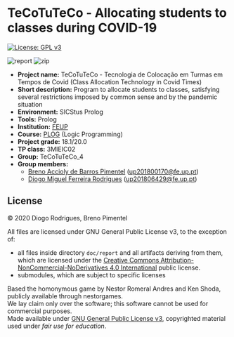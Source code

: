 <!--
(C) 2020-2021 Diogo Rodrigues, Breno Pimentel
Distributed under the terms of the GNU General Public License, version 3
-->

# TeCoTuTeCo - Allocating students to classes during COVID-19

[![License: GPL v3](https://img.shields.io/badge/License-GPLv3-blue.svg)](https://www.gnu.org/licenses/gpl-3.0)

![report](https://github.com/dmfrodrigues/feup-plog-tp2/workflows/report/badge.svg)
![zip](https://github.com/dmfrodrigues/feup-plog-tp2/workflows/zip/badge.svg)

- **Project name:** TeCoTuTeCo - Tecnologia de Colocação em Turmas em Tempos de Covid (Class Allocation Technology in Covid Times)
- **Short description:** Program to allocate students to classes, satisfying several restrictions imposed by common sense and by the pandemic situation
- **Environment:** SICStus Prolog
- **Tools:** Prolog
- **Institution:** [FEUP](https://sigarra.up.pt/feup/en/web_page.Inicial)
- **Course:** [PLOG](https://sigarra.up.pt/feup/en/UCURR_GERAL.FICHA_UC_VIEW?pv_ocorrencia_id=459482) (Logic Programming)
- **Project grade:** 18.1/20.0
- **TP class:** 3MIEIC02
- **Group:** TeCoTuTeCo_4
- **Group members:**
    - [Breno Accioly de Barros Pimentel](https://github.com/BrenoAccioly) (<up201800170@fe.up.pt>)
    - [Diogo Miguel Ferreira Rodrigues](https://github.com/dmfrodrigues) (<up201806429@fe.up.pt>)

## License <!-- omit in toc -->

© 2020 Diogo Rodrigues, Breno Pimentel

All files are licensed under GNU General Public License v3, to the exception of:
- all files inside directory `doc/report` and all artifacts deriving from them, which are licensed under the [Creative Commons Attribution-NonCommercial-NoDerivatives 4.0 International](doc/report/LICENSE) public license.
- submodules, which are subject to specific licenses

Based the homonymous game by Nestor Romeral Andres and Ken Shoda, publicly available through nestorgames.  
We lay claim only over the software; this software cannot be used for commercial purposes.  
Made available under [GNU General Public License v3](LICENSE), copyrighted material used under *fair use for education*.
